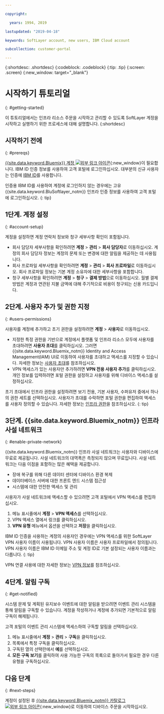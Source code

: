 ```yaml
---

copyright:

  years: 1994, 2019

lastupdated: "2019-04-18"

keywords: SoftLayer account, new users, IBM Cloud account

subcollection: customer-portal 

---
```


{:shortdesc: .shortdesc}
{:codeblock: .codeblock}
{:tip: .tip}
{:screen: .screen}
{:new_window: target="_blank"}


# 시작하기 튜토리얼
{: #getting-started}

이 튜토리얼에서는 인프라 리소스 주문을 시작하고 관리할 수 있도록 SoftLayer 계정을 시작하고 실행하기 위한 프로세스에 대해 설명합니다.
{:shortdesc}

## 시작하기 전에
{: #prereqs}

[{{site.data.keyword.Bluemix}} 계정 ![외부 링크 아이콘](../icons/launch-glyph.svg "외부 링크 아이콘")](https://cloud.ibm.com){:new_window}이 필요합니다. IBM ID 인증 정보를 사용하여 고객 포털에 로그인하십시오. 대부분의 신규 사용자는 인증에 [IBM ID](/docs/account?topic=account-switchtoIBMid#switchtoIBMid)를 사용합니다.

인증용 IBM ID를 사용하여 계정에 로그인하지 않는 경우에는 고유 {{site.data.keyword.BluSoftlayer_notm}} 인프라 인증 정보를 사용하여 고객 포털에 로그인하십시오.
{: tip}

## 1단계. 계정 설정
{: #account-setup}

계정을 설정하면 계정 연락처 정보와 청구 세부사항 확인이 포함됩니다.
 * 회사 담당자 세부사항을 확인하려면 **계정** > **관리** > **회사 담당자**로 이동하십시오. 계정의 회사 담당자 정보는 계정의 문제 또는 변경에 대한 알림을 제공하는 데 사용됩니다.
 * 회사 프로파일 세부사항을 확인하려면 **계정** > **관리** > **회사 프로파일**로 이동하십시오. 회사 프로파일 정보는 기본 계정 소유자에 대한 세부사항을 포함합니다.
 * 청구 세부사항을 확인하려면 **계정** > **청구** > **결제 방법**으로 이동하십시오. 월별 결제 방법은 계정과 연관된 지불 금액에 대해 주기적으로 비용이 청구되는 신용 카드입니다.

## 2단계. 사용자 추가 및 권한 지정
{: #users-permissions}

사용자를 계정에 추가하고 초기 권한을 설정하려면 **계정** > **사용자**로 이동하십시오.
 * 지정한 특정 권한을 기반으로 계정에서 플랫폼 및 인프라 리소스 모두에 사용자를 초대하려면 **사용자 초대**를 클릭하십시오. 그러면 {{site.data.keyword.Bluemix_notm}} Identity and Access Management(IAM) UI로 이동하여 사용자를 초대하고 액세스를 지정할 수 있습니다. 자세한 정보는 [사용자 초대](/docs/iam?topic=iam-iamuserinv#iamuserinv)를 참조하십시오.
 * VPN 액세스가 있는 사용자만 추가하려면 **VPN 전용 사용자 추가**를 클릭하십시오. 개인 정보를 입력하려면 포털 권한을 설정하고 사용자를 위해 디바이스 액세스를 설정하십시오.

초기 초대에서 인프라 권한을 설정하려면 보기 전용, 기본 사용자, 수퍼유저 중에서 하나의 권한 세트를 선택하십시오. 사용자가 초대를 수락하면 포털 권한을 편집하여 액세스를 사용자 정의할 수 있습니다. 자세한 정보는 [인프라 권한](/docs/iam?topic=iam-infrapermission#infrapermission)을 참조하십시오.
{: tip}

## 3단계. {{site.data.keyword.Bluemix_notm}} 인프라 사설 네트워크
{: #enable-private-network}

{{site.data.keyword.Bluemix_notm}} 인프라 사설 네트워크는 사용자와 디바이스에 무료로 제공됩니다. 사설 네트워크의 대역폭은 측정되지 않으며 무료입니다. 사설 네트워크는 다음 이점을 포함하는 많은 혜택을 제공합니다.
  * 장애 복구를 위해 다른 데이터 센터에 디바이스 환경 복제
  * 데이터베이스 서버에 대한 프론트 엔드 시스템 접근성
  * 시스템에 대한 안전한 액세스 및 관리

사용자가 사설 네트워크에 액세스할 수 있으려면 고객 포털에서 VPN 액세스를 편집하십시오.
  1. 메뉴 표시줄에서 **계정** > **VPN 액세스**를 선택하십시오.  
  2. VPN 액세스 열에서 링크를 클릭하십시오.
  3. **VPN 유형** 메뉴에서 옵션을 선택하고 **저장**을 클릭하십시오.  

IBM ID 인증을 사용하는 계정의 사용자인 경우에는 VPN 액세스를 위한 SoftLayer VPN 사용자 이름이 사용됩니다. VPN 사용자 이름은 사용자 프로파일에서 정의됩니다. VPN 사용자 이름은 IBM ID 이메일 주소 및 계정 ID로 기본 설정되는 사용자 이름과는 다릅니다.
{: tip}

VPN 연결 사용에 대한 자세한 정보는 [VPN 정보](/docs/infrastructure/iaas-vpn?topic=VPN-about-iaas-vpn#about-iaas-vpn)를 참조하십시오.

## 4단계. 알림 구독
{: #get-notified}

시스템 문제 및 계획된 유지보수 이벤트에 대한 알림을 받으려면 이벤트 관리 시스템을 통해 알림을 구독할 수 있습니다. 계정을 작성하거나 계정에 추가되면 기본적으로 알림 구독이 해제됩니다.

고객 포털의 이벤트 관리 시스템에 액세스하여 구독할 알림을 선택하십시오.
  1. 메뉴 표시줄에서 **계정** > **관리** > **구독**을 클릭하십시오.
  2. 목록에서 특정 구독을 클릭하십시오.
  3. 구독된 열의 선택란에서 **예**를 선택하십시오.
  4. **모든 구독 보기**를 클릭하여 사용 가능한 구독의 목록으로 돌아가서 필요한 경우 다른 유형을 구독하십시오.

## 다음 단계
{: #next-steps}

계정이 설정된 후 [{{site.data.keyword.Bluemix_notm}} 카탈로그 ![외부 링크 아이콘](../icons/launch-glyph.svg)](https://{DomainName}/catalog/?category=infrastructure){:new_window}로 이동하여 디바이스 주문을 시작하십시오.
